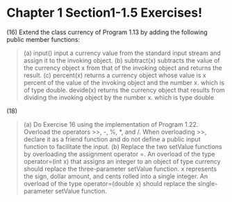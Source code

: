 

Chapter 1 Section1-1.5 Exercises!
===================

(16) Extend the class currency of Program 1.13 by adding the following public member functions:

> (a) input() input a currency value from the standard input stream and assign it to the invoking object.
> (b) subtract(x) subtracts the value of the currency object x from that of the invoking object and returns the result.
> (c) percent(x) returns a currency object whose value is x percent of the value of the invoking object and the number x. which is of type double.
> devide(x) returns the currency object that results from dividing the invoking object by the number x. which is type double

(18) 

> (a) Do Exercise 16 using the implementation of Program 1.22. Overload the operators >>, -, %, *, and /. When overloading >>, declare it as a friend function and do not define a public input function to facilitate the input.
> (b) Replace the two setValue functions by overloading the assignment operator =. An overload of the type operator=(int x) that assigns an integer to an object of type currency should replace the three-parameter setValue function. x represents the sign, dollar amount, and cents rolled into a single integer. An overload of the type operator=(double x) should replace the single-parameter setValue function. 





